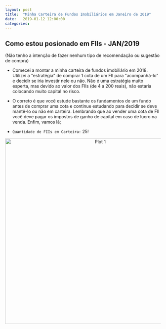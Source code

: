 ```yaml
---
layout: post
title:  "Minha Carteira de Fundos Imobiliários em Janeiro de 2019"
date:   2019-01-12 12:00:00
categories: 
---
```


## Como estou posionado em FIIs - JAN/2019

(Não tenho a intenção de fazer nenhum tipo de recomendação ou sugestão de compra)

* Comecei a montar a minha carteira de fundos imobiliário em 2018. Utilizei a "estratégia" de comprar 1 cota de um FII para "acompanhá-lo" e decidir se iria investir nele ou não. Não é uma estratégia muito esperta, mas devido ao valor dos FIIs (de 4 a 200 reais), não estaria colocando muito capital no risco. 

* O correto é que você estude bastante os fundamentos de um fundo antes de comprar uma cota e continue estudando para decidir se deve mantê-lo ou não em carteira. Lembrando que ao vender uma cota de FII você deve pagar os impostos de ganho de capital em caso de lucro na venda. Enfim, vamos lá;

* ```Quantidade de FIIs em Carteira:``` 25!


<div>
    <a href="https://plot.ly/~ealexbarros/1/?share_key=C2xWzpeukPxqW3Z5Uycxub" target="_blank" title="Plot 1" style="display: block; text-align: center;"><img src="https://plot.ly/~ealexbarros/1.png?share_key=C2xWzpeukPxqW3Z5Uycxub" alt="Plot 1" style="max-width: 100%;width: 600px;"  width="600" onerror="this.onerror=null;this.src='https://plot.ly/404.png';" /></a>
    <script data-plotly="ealexbarros:1" sharekey-plotly="C2xWzpeukPxqW3Z5Uycxub" src="https://plot.ly/embed.js" async></script>
</div>
